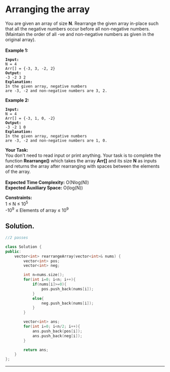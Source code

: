 # Arranging the array

You are given an array of size **N**. Rearrange the given array in-place such that all the negative numbers occur before all non-negative numbers.\
(Maintain the order of all -ve and non-negative numbers as given in the original array).\
\
**Example 1:**

<pre><code><strong>Input:
</strong>N = 4
Arr[] = {-3, 3, -2, 2}
<strong>Output:
</strong>-3 -2 3 2
<strong>Explanation:
</strong>In the given array, negative numbers
are -3, -2 and non-negative numbers are 3, 2. 
</code></pre>

**Example 2:**

<pre><code><strong>Input:
</strong>N = 4
Arr[] = {-3, 1, 0, -2}
<strong>Output:
</strong>-3 -2 1 0
<strong>Explanation:
</strong>In the given array, negative numbers
are -3, -2 and non-negative numbers are 1, 0.
</code></pre>

**Your Task:**  \
You don't need to read input or print anything. Your task is to complete the function **Rearrange()** which takes the array **Arr\[]** and its size **N** as inputs and returns the array after rearranging with spaces between the elements of the array.\
\
**Expected Time Complexity:** O(Nlog(N))\
**Expected Auxiliary Space:** O(log(N))

**Constraints:**\
1 ≤ N ≤ 10<sup>5</sup>\
-10<sup>9</sup> ≤ Elements of array ≤ 10<sup>9</sup>

## Solution.

```cpp
//2 passes

class Solution {
public:
    vector<int> rearrangeArray(vector<int>& nums) {
        vector<int> pos;
        vector<int> neg;

        int n=nums.size();
        for(int i=0; i<n; i++){
            if(nums[i]>=0){
                pos.push_back(nums[i]);
            }
            else{
                neg.push_back(nums[i]);
            }
        }

        vector<int> ans;
        for(int i=0; i<n/2; i++){
            ans.push_back(pos[i]);
            ans.push_back(neg[i]);
        }

        return ans;
    }
};
```



***


